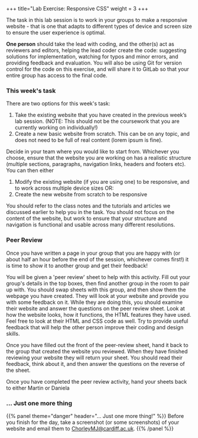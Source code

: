 +++
title="Lab Exercise: Responsive CSS"
weight = 3
+++

The task in this lab session is to work in your groups to make a responsive website - that is one that adapts to different types of device and screen size to ensure the user experience is optimal.

**One person** should take the lead with coding, and the other(s) act as reviewers and editors, helping the lead coder create the code: suggesting solutions for implementation, watching for typos and minor errors, and providing feedback and evaluation. You will also be using Git for version control for the code on this exercise, and will share it to GitLab so that your entire group has access to the final code.

### This week's task

There are two options for this week's task:

1. Take the existing website that you have created in the previous week’s lab session. (NOTE: This should not be the coursework that you are currently working on individually!)
2. Create a new basic website from scratch. This can be on any topic, and does not need to be full of real content (lorem ipsum is fine).

Decide in your team where you would like to start from. Whichever you choose, ensure that the website you are working on has a realistic structure (multiple sections, paragraphs, navigation links, headers and footers etc). You can then either

1. Modify the existing website (if you are using one) to be responsive, and to work across multiple device sizes
   OR:
2. Create the new website from scratch to be responsive

You should refer to the class notes and the tutorials and articles we discussed earlier to help you in the task. You should not focus on the content of the website, but work to ensure that your structure and navigation is functional and usable across many different resolutions.

### Peer Review

Once you have written a page in your group that you are happy with (or about half an hour before the end of the session, whichever comes first!) it is time to show it to another group and get their feedback!

You will be given a 'peer review' sheet to help with this activity. Fill out your group's details in the top boxes, then find another group in the room to pair up with. You should swap sheets with this group, and then show them the webpage you have created. They will look at your website and provide you with some feedback on it. While they are doing this, you should examine their website and answer the questions on the peer review sheet. Look at how the website looks, how it functions, the HTML features they have used. Feel free to look at their HTML and CSS code as well. Try to provide useful feedback that will help the other person improve their coding and design skills.

Once you have filled out the front of the peer-review sheet, hand it back to the group that created the website you reviewed. When they have finished reviewing your website they will return your sheet. You should read their feedback, think about it, and then answer the questions on the reverse of the sheet.

Once you have completed the peer review activity, hand your sheets back to either Martin or Daniela

### ... Just one more thing

{{% panel theme="danger" header="... Just one more thing!" %}}
Before you finish for the day, take a screenshot (or some screenshots) of your website and email them to ChorleyMJ@cardiff.ac.uk.
{{%  /panel %}}
